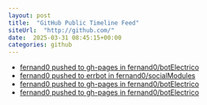 ```yaml
---
layout: post
title:  "GitHub Public Timeline Feed"
siteUrl:  "http://github.com/"
date:  2025-03-31 08:45:15+00:00
categories: github
---
```

*  [fernand0 pushed to gh-pages in fernand0/botElectrico](https://github.com/fernand0/botElectrico/compare/2bb3ee8133...d50f1ddf1c)
*  [fernand0 pushed to errbot in fernand0/socialModules](https://github.com/fernand0/socialModules/compare/e90f0da7e4...2738a9a55f)
*  [fernand0 pushed to gh-pages in fernand0/botElectrico](https://github.com/fernand0/botElectrico/compare/0179d821e1...6aa1efff26)
*  [fernand0 pushed to gh-pages in fernand0/botElectrico](https://github.com/fernand0/botElectrico/compare/ee4a905f07...4c0f3d36ba)
